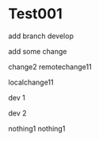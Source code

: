 # Test001

add branch develop

add some change

change2  remotechange11

localchange11

dev 1

dev 2

nothing1  nothing1
